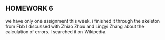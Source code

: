 ## HOMEWORK 6
we have only one assignment this week.
i finished it through the skeleton from Fbb
I discussed with Zhiao Zhou and Lingyi Zhang about the calculation of errors.
I searched it on Wikipedia.
